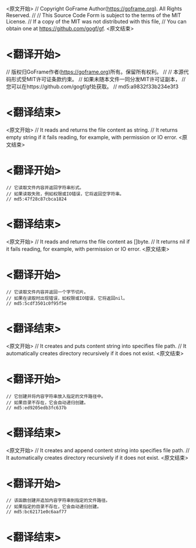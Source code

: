 
<原文开始>
// Copyright GoFrame Author(https://goframe.org). All Rights Reserved.
//
// This Source Code Form is subject to the terms of the MIT License.
// If a copy of the MIT was not distributed with this file,
// You can obtain one at https://github.com/gogf/gf.
<原文结束>

# <翻译开始>
// 版权归GoFrame作者(https://goframe.org)所有。保留所有权利。
//
// 本源代码形式受MIT许可证条款约束。
// 如果未随本文件一同分发MIT许可证副本，
// 您可以在https://github.com/gogf/gf处获取。
// md5:a9832f33b234e3f3
# <翻译结束>


<原文开始>
	// It reads and returns the file content as string.
	// It returns empty string if it fails reading, for example, with permission or IO error.
<原文结束>

# <翻译开始>
	// 它读取文件内容并返回字符串形式。
	// 如果读取失败，例如权限或IO错误，它将返回空字符串。
	// md5:47f28c87cbca1824
# <翻译结束>


<原文开始>
	// It reads and returns the file content as []byte.
	// It returns nil if it fails reading, for example, with permission or IO error.
<原文结束>

# <翻译开始>
	// 它读取文件内容并返回一个字节切片。
	// 如果在读取时出现错误，如权限或IO错误，它将返回nil。
	// md5:5cdf3501c0f95f5e
# <翻译结束>


<原文开始>
	// It creates and puts content string into specifies file path.
	// It automatically creates directory recursively if it does not exist.
<原文结束>

# <翻译开始>
	// 它创建并将内容字符串放入指定的文件路径中。
	// 如果目录不存在，它会自动递归创建。
	// md5:ed9205edb3fc637b
# <翻译结束>


<原文开始>
	// It creates and append content string into specifies file path.
	// It automatically creates directory recursively if it does not exist.
<原文结束>

# <翻译开始>
	// 该函数创建并追加内容字符串到指定的文件路径。
	// 如果指定的目录不存在，它会自动递归创建。
	// md5:bc62171e0c6aaf77
# <翻译结束>

